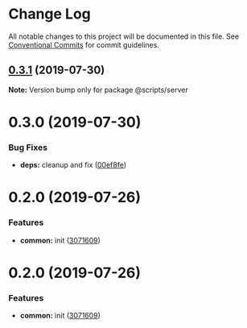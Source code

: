 # Change Log

All notable changes to this project will be documented in this file.
See [Conventional Commits](https://conventionalcommits.org) for commit guidelines.

## [0.3.1](https://github.com/epochcrysis/web/compare/@scripts/server@0.3.0...@scripts/server@0.3.1) (2019-07-30)

**Note:** Version bump only for package @scripts/server





# 0.3.0 (2019-07-30)


### Bug Fixes

* **deps:** cleanup and fix ([00ef8fe](https://github.com/epochcrysis/web/commit/00ef8fe))



# 0.2.0 (2019-07-26)


### Features

* **common:** init ([3071609](https://github.com/epochcrysis/web/commit/3071609))





# 0.2.0 (2019-07-26)


### Features

* **common:** init ([3071609](https://github.com/epochcrysis/web/commit/3071609))
